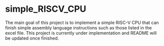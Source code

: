 # simple_RISCV_CPU
The main goal of this project is to implement a simple RISC-V CPU that can finish simple assembly language instructions such as those listed in the excel file.
This project is currently under implementation and README will be updated once finished.
